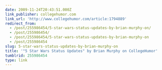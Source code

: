 ```yaml
---
date: 2009-11-24T20:43:51.000Z
link_publisher: collegehumor.com
link_url: 'http://www.collegehumor.com/article:1794889'
redirect_from:
  - /post/255986454/5-star-wars-status-updates-by-brian-murphy-on/
  - /post/255986454/
  - /post/255986454/5-star-wars-status-updates-by-brian-murphy-on
  - /post/255986454
slug: 5-star-wars-status-updates-by-brian-murphy-on
title: '"5 Star Wars Status Updates" by Brian Murphy on CollegeHumor'
tumblrid: 255986454
type: link
---
```



